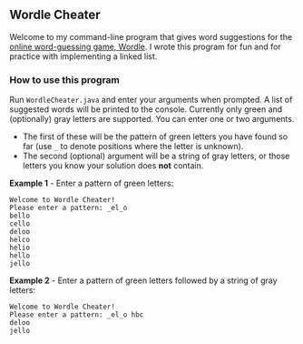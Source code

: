 ## Wordle Cheater
Welcome to my command-line program that gives word suggestions for the [online word-guessing game, Wordle](https://www.powerlanguage.co.uk/wordle/). I wrote this program for fun and for practice with implementing a linked list.

### How to use this program
Run ```WordleCheater.java``` and enter your arguments when prompted. A list of suggested words will be printed to the console. Currently only green and (optionally) gray letters are supported. You can enter one or two arguments.

* The first of these will be the pattern of green letters you have found so far (use ```_``` to denote positions where the letter is unknown).
* The second (optional) argument will be a string of gray letters, or those letters you know your solution does **not** contain.

**Example 1** - Enter a pattern of green letters:
```
Welcome to Wordle Cheater!
Please enter a pattern: _el_o
bello
cello
deloo
helco
helio
hello
jello
```

**Example 2** - Enter a pattern of green letters followed by a string of gray letters:
```
Welcome to Wordle Cheater!
Please enter a pattern: _el_o hbc
deloo
jello
```

